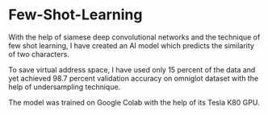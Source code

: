# Few-Shot-Learning
With the help of siamese deep convolutional networks and the technique of few shot learning, I have created an AI model which predicts the similarity of two characters. 

To save virtual address space, I have used only 15 percent of the data and yet achieved 98.7 percent validation accuracy on omniglot dataset with the help of undersampling technique.

The model was trained on Google Colab with the help of its Tesla K80 GPU.
